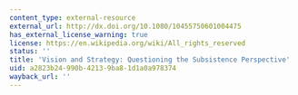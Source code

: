 ```yaml
---
content_type: external-resource
external_url: http://dx.doi.org/10.1080/10455750601004475
has_external_license_warning: true
license: https://en.wikipedia.org/wiki/All_rights_reserved
status: ''
title: 'Vision and Strategy: Questioning the Subsistence Perspective'
uid: a2823b24-990b-4213-9ba8-1d1a0a978374
wayback_url: ''
---
```

